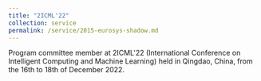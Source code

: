 ```yaml
---
title: "2ICML'22"
collection: service
permalink: /service/2015-eurosys-shadow.md
---
```

Program committee member at 2ICML'22 (International Conference on Intelligent Computing and Machine Learning) held in Qingdao, China, from the 16th to 18th of December 2022.
